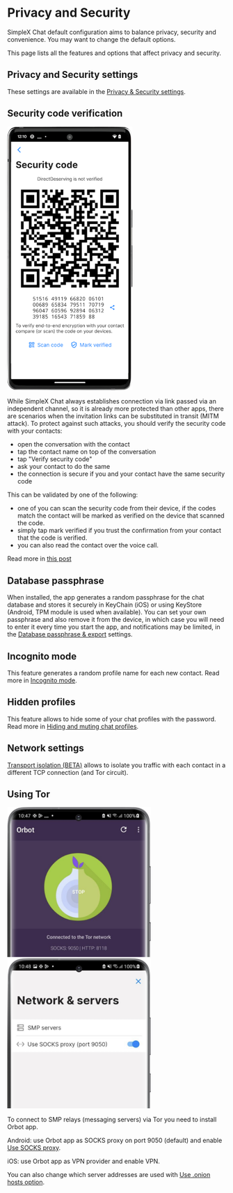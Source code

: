 # Privacy and Security

SimpleX Chat default configuration aims to balance privacy, security and convenience. You may want to change the default options.

This page lists all the features and options that affect privacy and security.

## Privacy and Security settings

These settings are available in the [Privacy & Security settings](./app-settings.md#privacy-and-security).

## Security code verification

<img src="../../blog/images/20230103-verification.png" width="288">

While SimpleX Chat always establishes connection via link passed via an independent channel, so it is already more protected than other apps, there are scenarios when the invitation links can be substituted in transit (MITM attack). To protect against such attacks, you should verify the security code with your contacts:

- open the conversation with the contact
- tap the contact name on top of the conversation
- tap "Verify security code"
- ask your contact to do the same
- the connection is secure if you and your contact have the same security code

This can be validated by one of the following:

- one of you can scan the security code from their device, if the codes match the contact will be marked as verified on the device that scanned the code.
- simply tap mark verified if you trust the confirmation from your contact that the code is verified.
- you can also read the contact over the voice call.

Read more in [this post](../../blog/20230103-simplex-chat-v4.4-disappearing-messages.md#connection-security-verification)

## Database passphrase

When installed, the app generates a random passphrase for the chat database and stores it securely in KeyChain (iOS) or using KeyStore (Android, TPM module is used when available). You can set your own passphrase and also remove it from the device, in which case you will need to enter it every time you start the app, and notifications may be limited, in the [Database passphrase & export](./managing-data.md#database-passphrase) settings.

## Incognito mode

This feature generates a random profile name for each new contact. Read more in [Incognito mode](./app-settings.md#incognito).

## Hidden profiles

This feature allows to hide some of your chat profiles with the password. Read more in [Hiding and muting chat profiles](./chat-profiles.md#hiding-and-muting-chat-profiles).

## Network settings

[Transport isolation (BETA)](./app-settings.md#transport-isolation-beta) allows to isolate you traffic with each contact in a different TCP connection (and Tor circuit).

## Using Tor

<img src="../../blog/images/20220808-tor1.png" width="330"> &nbsp; <img src="../../blog/images/20220808-tor2.png" width="330">

To connect to SMP relays (messaging servers) via Tor you need to install Orbot app.

Android: use Orbot app as SOCKS proxy on port 9050 (default) and enable [Use SOCKS proxy](./app-settings.md#use-socks-proxy-android-only).

iOS: use Orbot app as VPN provider and enable VPN.

You can also change which server addresses are used with [Use .onion hosts option](./app-settings.md#use-onion-hosts).
